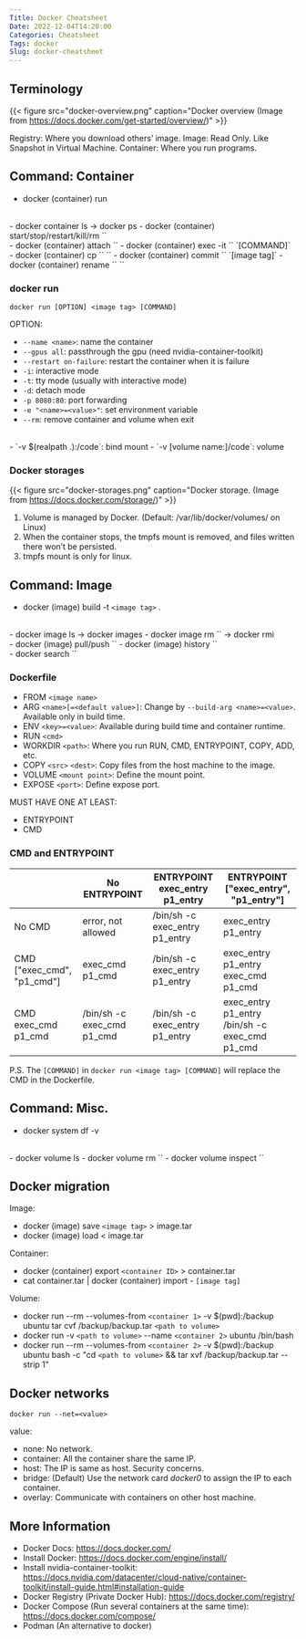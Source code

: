 ```yaml
---
Title: Docker Cheatsheet
Date: 2022-12-04T14:20:00
Categories: Cheatsheet
Tags: docker
Slug: docker-cheatsheet
---
```


## Terminology

{{< figure src="docker-overview.png" caption="Docker overview (Image from https://docs.docker.com/get-started/overview/)" >}}

Registry: Where you download others’ image.
Image: Read Only. Like Snapshot in Virtual Machine.
Container: Where you run programs.

## Command: Container

- docker (container) run
<br>
- docker container ls → docker ps
- docker (container) start/stop/restart/kill/rm `<container ID>`
<br>
- docker (container) attach `<container ID>`
- docker (container) exec -it `<container ID>` `[COMMAND]`
<br>
- docker (container) cp `<from host machine>` `<to container>`
- docker (container) commit `<container ID>` `[image tag]`
- docker (container) rename `<old container name>` `<new container name>`

### docker run
```
docker run [OPTION] <image tag> [COMMAND]
```
OPTION:

- `--name <name>`: name the container
- `--gpus all`: passthrough the gpu (need nvidia-container-toolkit)
- `--restart on-failure`: restart the container when it is failure
- `-i`: interactive mode
- `-t`: tty mode (usually with interactive mode)
- `-d`: detach mode
- `-p 8080:80`: port forwarding
- `-e "<name>=<value>"`: set environment variable
- `--rm`: remove container and volume when exit
<br>
- `-v $(realpath .):/code`: bind mount
- `-v [volume name:]/code`: volume

### Docker storages

{{< figure src="docker-storages.png" caption="Docker storage. (Image from https://docs.docker.com/storage/)" >}}

1. Volume is managed by Docker. (Default: /var/lib/docker/volumes/ on Linux)
2. When the container stops, the tmpfs mount is removed, and files written there won’t be persisted.
3. tmpfs mount is only for linux.

## Command: Image

- docker (image) build -t `<image tag>` .
<br>
- docker image ls → docker images
- docker image rm `<image ID>` → docker rmi
<br>
- docker (image) pull/push `<image ID>`
- docker (image) history `<image ID>`
<br>
- docker search `<image name>`

### Dockerfile
- FROM `<image name>`
- ARG `<name>[=<default value>]`: Change by `--build-arg <name>=<value>`. Available only in build time.
- ENV `<key>=<value>`: Available during build time and container runtime.
- RUN `<cmd>`
- WORKDIR `<path>`: Where you run RUN, CMD, ENTRYPOINT, COPY, ADD, etc.
- COPY `<src>` `<dest>`: Copy files from the host machine to the image.
- VOLUME `<mount point>`: Define the mount point.
- EXPOSE `<port>`: Define expose port.

MUST HAVE ONE AT LEAST:

- ENTRYPOINT
- CMD

### CMD and ENTRYPOINT
|                            | No ENTRYPOINT              | ENTRYPOINT exec_entry p1_entry | ENTRYPOINT ["exec_entry", "p1_entry"]          |
| -------------------------- | -------------------------- | ------------------------------ | ---------------------------------------------- |
| No CMD                     | error, not allowed         | /bin/sh -c exec_entry p1_entry | exec_entry p1_entry                            |
| CMD ["exec_cmd", "p1_cmd"] | exec_cmd p1_cmd            | /bin/sh -c exec_entry p1_entry | exec_entry p1_entry exec_cmd p1_cmd            |
| CMD exec_cmd p1_cmd        | /bin/sh -c exec_cmd p1_cmd | /bin/sh -c exec_entry p1_entry | exec_entry p1_entry /bin/sh -c exec_cmd p1_cmd |

P.S. The `[COMMAND]` in `docker run <image tag> [COMMAND]` will replace the CMD in the Dockerfile.

## Command: Misc.

- docker system df -v
<br>
- docker volume ls
- docker volume rm `<volume name>`
- docker volume inspect `<volume name>`

## Docker migration

Image:

- docker (image) save `<image tag>` > image.tar
- docker (image) load < image.tar

Container:

- docker (container) export `<container ID>` > container.tar
- cat container.tar | docker (container) import - `[image tag]`

Volume:

- docker run --rm --volumes-from `<container 1>` -v $(pwd):/backup ubuntu tar cvf /backup/backup.tar `<path to volume>`
- docker run -v `<path to volume>` --name `<container 2>` ubuntu /bin/bash
- docker run --rm --volumes-from `<container 2>` -v $(pwd):/backup ubuntu bash -c "cd `<path to volume>` && tar xvf /backup/backup.tar --strip 1"

## Docker networks

```
docker run --net=<value>
```
value:

- none: No network.
- container: All the container share the same IP.
- host: The IP is same as host. Security concerns.
- bridge: (Default) Use the network card *docker0* to assign the IP to each container.
- overlay: Communicate with containers on other host machine.

## More Information

- Docker Docs: https://docs.docker.com/
- Install Docker: https://docs.docker.com/engine/install/
- Install nvidia-container-toolkit: https://docs.nvidia.com/datacenter/cloud-native/container-toolkit/install-guide.html#installation-guide
- Docker Registry (Private Docker Hub): https://docs.docker.com/registry/
- Docker Compose (Run several containers at the same time): https://docs.docker.com/compose/
- Podman (An alternative to docker)
